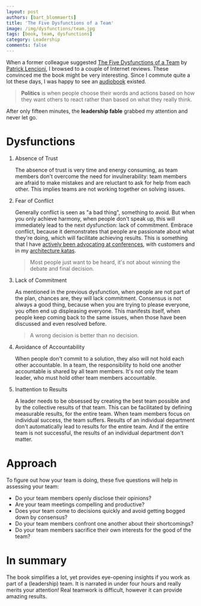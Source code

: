 ```yaml
---
layout: post
authors: [bart_blommaerts]
title: 'The Five Dysfunctions of a Team'
image: /img/dysfunctions/team.jpg
tags: [book, team, dysfunctions]
category: Leadership
comments: false
---
```


<meta name="twitter:card" content="summary" />
<meta name="twitter:site" content="@DaggieBe" />
<meta name="twitter:title" content="The Five Dysfunctions of a Team" />
<meta name="twitter:description" content="Revealing the basics of teamwork in a technology company." />
<meta name="twitter:image" content="https://bbconsulting.be/img/dysfunctions/team.jpg" />

When a former colleague suggested [The Five Dysfunctions of a Team](https://en.wikipedia.org/wiki/The_Five_Dysfunctions_of_a_Team) by [Patrick Lencioni](https://en.wikipedia.org/wiki/Patrick_Lencioni), I browsed to a couple of Internet reviews.
These convinced me the book might be very interesting.
Since I commute quite a lot these days, I was happy to see an [audiobook](https://www.amazon.com/Five-Dysfunctions-Team-Leadership-Fable-dp-B000079XXR/dp/B000079XXR/ref=mt_audio_download?_encoding=UTF8&me=&qid=) existed.

> **Politics** is when people choose their words and actions based on how they want others to react rather than based on what they really think.

After only fifteen minutes, the __leadership fable__ grabbed my attention and never let go.

# Dysfunctions

1. Absence of Trust

   The absence of trust is very time and energy consuming, as team members don't overcome the need for invulnerability: team members are afraid to make mistakes and are reluctant to ask for help from each other.
   This implies teams are not working together on solving issues.

2. Fear of Conflict

   Generally conflict is seen as "a bad thing", something to avoid.
   But when you only achieve harmony, when people don't speak up, this will immediately lead to the next dysfunction: lack of commitment.
   Embrace conflict, because it demonstrates that people are passionate about what they're doing, which will facilitate achieving results.
   This is something that I have [actively been advocating at conferences](https://youtu.be/bI4zW8CynDM), with customers and in my [architecture katas](https://bbconsulting.be/architecture/2018/03/30/workshops.html).

   > Most people just want to be heard, it's not about winning the debate and final decision.
   
3. Lack of Commitment

   As mentioned in the previous dysfunction, when people are not part of the plan, chances are, they will lack commitment.
   Consensus is not always a good thing, because when you are trying to please everyone, you often end up displeasing everyone.
   This manifests itself, when people keep coming back to the same issues, when those have been discussed and even resolved before.

   > A wrong decision is better than no decision.

4. Avoidance of Accountability

   When people don't commit to a solution, they also will not hold each other accountable.
   In a team, the responsibility to hold one another accountable is shared by all team members.
   It's not only the team leader, who must hold other team members accountable.

5. Inattention to Results

   A leader needs to be obsessed by creating the best team possible and by the collective results of that team.
   This can be facilitated by defining measurable results, for the entire team.
   When team members focus on individual success, the team suffers.
   Results of an individual department don't automatically lead to results for the entire team. 
   And if the entire team is not successful, the results of an individual department don't matter.

# Approach
To figure out how your team is doing, these five questions will help in assessing your team:

* Do your team members openly disclose their opinions?
* Are your team meetings compelling and productive?
* Does your team come to decisions quickly and avoid getting bogged down by consensus?
* Do your team members confront one another about their shortcomings?
* Do your team members sacrifice their own interests for the good of the team?

# In summary
The book simplifies a lot, yet provides eye-opening insights if you work as part of a (leadership) team.
It is narrated in under four hours and really merits your attention!
Real teamwork is difficult, however it can provide amazing results.

